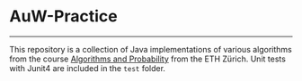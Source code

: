 # AuW-Practice
--------------

This repository is a collection of Java implementations of various algorithms from the course [Algorithms and Probability](https://www.cadmo.ethz.ch/education/lectures/FS18/AW/index.html) from the ETH Zürich. Unit tests with Junit4 are included in the `test` folder.
